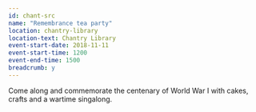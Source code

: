 ```yaml
---
id: chant-src
name: "Remembrance tea party"
location: chantry-library
location-text: Chantry Library
event-start-date: 2018-11-11
event-start-time: 1200
event-end-time: 1500
breadcrumb: y
---
```


Come along and commemorate the centenary of World War I with cakes, crafts and a wartime singalong.
